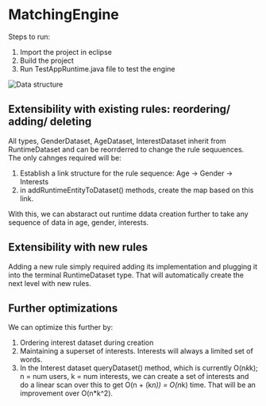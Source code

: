 # MatchingEngine

Steps to run:

1. Import the project in eclipse
2. Build the project
3. Run TestAppRuntime.java file to test the  engine

![Data structure](https://i.ibb.co/7kcFKVb/IMG-20200524-150245.jpg)

Extensibility with existing rules: reordering/ adding/ deleting
-------------
All types, GenderDataset, AgeDataset, InterestDataset inherit from RuntimeDataset and can be reorrderred to change the rule sequuences.
The only cahnges required will be:
1. Establish a link structure for the rule sequence: Age -> Gender -> Interests
2. in addRuntimeEntityToDataset() methods, create the map based on this link.

With this, we can abstaract out runtime ddata creation further to take any sequence of data in age, gender, interests.


Extensibility with new rules
-------------
Adding a new rule simply required adding its implementation and plugging it into the  terminal RuntimeDataset type. That will automatically create the next level with new rules.


Further optimizations
-------------
We can optimize this further by:
1. Ordering interest dataset during creation
2. Maintaining a superset of interests. Interests will always a limited set  of words.
3. In the Interest dataset queryDataset() method, which is currently  O(n*k*k); n = num users, k = num interests, we  can create a set of interests and do a linear scan over this to get O(n +  (k*n)) = O(n*k) time. That will be an improvement over O(n*k^2).
